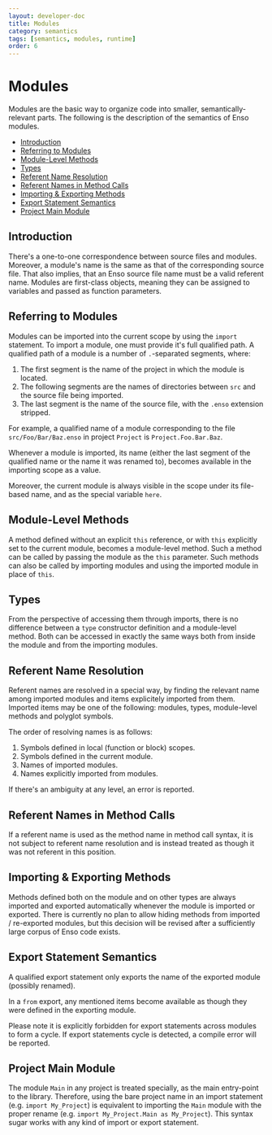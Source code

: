 ```yaml
---
layout: developer-doc
title: Modules
category: semantics
tags: [semantics, modules, runtime]
order: 6
---
```


# Modules

Modules are the basic way to organize code into smaller, semantically-relevant
parts. The following is the description of the semantics of Enso modules.

<!-- MarkdownTOC levels="2,3" autolink="true" -->

- [Introduction](#introduction)
- [Referring to Modules](#referring-to-modules)
- [Module-Level Methods](#module-level-methods)
- [Types](#types)
- [Referent Name Resolution](#referent-name-resolution)
- [Referent Names in Method Calls](#referent-names-in-method-calls)
- [Importing & Exporting Methods](#importing--exporting-methods)
- [Export Statement Semantics](#export-statement-semantics)
- [Project Main Module](#project-main-module)

<!-- /MarkdownTOC -->

## Introduction

There's a one-to-one correspondence between source files and modules. Moreover,
a module's name is the same as that of the corresponding source file. That also
implies, that an Enso source file name must be a valid referent name. Modules
are first-class objects, meaning they can be assigned to variables and passed as
function parameters.

## Referring to Modules

Modules can be imported into the current scope by using the `import` statement.
To import a module, one must provide it's full qualified path. A qualified path
of a module is a number of `.`-separated segments, where:

1. The first segment is the name of the project in which the module is located.
2. The following segments are the names of directories between `src` and the
   source file being imported.
3. The last segment is the name of the source file, with the `.enso` extension
   stripped.

For example, a qualified name of a module corresponding to the file
`src/Foo/Bar/Baz.enso` in project `Project` is `Project.Foo.Bar.Baz`.

Whenever a module is imported, its name (either the last segment of the
qualified name or the name it was renamed to), becomes available in the
importing scope as a value.

Moreover, the current module is always visible in the scope under its file-based
name, and as the special variable `here`.

## Module-Level Methods

A method defined without an explicit `this` reference, or with `this` explicitly
set to the current module, becomes a module-level method. Such a method can be
called by passing the module as the `this` parameter. Such methods can also be
called by importing modules and using the imported module in place of `this`.

## Types

From the perspective of accessing them through imports, there is no difference
between a `type` constructor definition and a module-level method. Both can be
accessed in exactly the same ways both from inside the module and from the
importing modules.

## Referent Name Resolution

Referent names are resolved in a special way, by finding the relevant name among
imported modules and items explicitely imported from them. Imported items may be
one of the following: modules, types, module-level methods and polyglot symbols.

The order of resolving names is as follows:

1. Symbols defined in local (function or block) scopes.
2. Symbols defined in the current module.
3. Names of imported modules.
4. Names explicitly imported from modules.

If there's an ambiguity at any level, an error is reported.

## Referent Names in Method Calls

If a referent name is used as the method name in method call syntax, it is not
subject to referent name resolution and is instead treated as though it was not
referent in this position.

## Importing & Exporting Methods

Methods defined both on the module and on other types are always imported and
exported automatically whenever the module is imported or exported. There is
currently no plan to allow hiding methods from imported / re-exported modules,
but this decision will be revised after a sufficiently large corpus of Enso code
exists.

## Export Statement Semantics

A qualified export statement only exports the name of the exported module
(possibly renamed).

In a `from` export, any mentioned items become available as though they were
defined in the exporting module.

Please note it is explicitly forbidden for export statements across modules to
form a cycle. If export statements cycle is detected, a compile error will be
reported.

## Project Main Module

The module `Main` in any project is treated specially, as the main entry-point
to the library. Therefore, using the bare project name in an import statement
(e.g. `import My_Project`) is equivalent to importing the `Main` module with the
proper rename (e.g. `import My_Project.Main as My_Project`). This syntax sugar
works with any kind of import or export statement.

